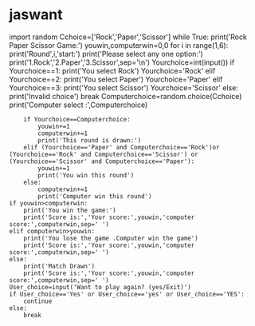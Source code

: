 # jaswant
import random
Cchoice=['Rock','Paper','Scissor']
while True:
    print('Rock Paper Scissor Game:')
    youwin,computerwin=0,0
    for i in range(1,6):
        print('Round',i,'start:')
        print('Please select any one option:')
        print('1.Rock','2.Paper','3.Scissor',sep='\n')
        Yourchoice=int(input())
        if Yourchoice==1:
            print('You select Rock')
            Yourchoice='Rock'
        elif Yourchoice==2:
            print('You select Paper')
            Yourchoice='Paper'
        elif Yourchoice==3:
            print('You select Scissor')
            Yourchoice='Scissor'
        else:
            print('Invalid choice')
            break
        Computerchoice=random.choice(Cchoice)
        print('Computer select :',Computerchoice)

        if Yourchoice==Computerchoice:
            youwin+=1
            computerwin+=1
            print('This round is drawn:')
        elif (Yourchoice=='Paper' and Computerchoice=='Rock')or (Yourchoice=='Rock' and Computerchoice=='Scissor') or (Yourchoice=='Scissor' and Computerchoice=='Paper'):
            youwin+=1
            print('You win this round')
        else:
            computerwin+=1
            print('Computer win this round')
    if youwin>computerwin:
        print('You win the game:')
        print('Score is:','Your score:',youwin,'computer score:',computerwin,sep=' ')
    elif computerwin>youwin:
        print('You lose the game .Computer win the game')
        print('Score is:','Your score:',youwin,'computer score:',computerwin,sep=' ')
    else:
        print('Match Drawn')
        print('Score is:','Your score:',youwin,'computer score:',computerwin,sep=' ')
    User_choice=input('Want to play again? (yes/Exit)')
    if User_choice=='Yes' or User_choice=='yes' or User_choice=='YES':
        continue
    else:
        break
